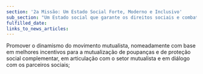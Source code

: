 ```yaml
---
section: '2a Missão: Um Estado Social Forte, Moderno e Inclusivo'
sub_section: "Um Estado social que garante os direitos sociais e combate a pobreza com uma segurança social pública equitativa e sustentável"
fulfilled_date:
links_to_news_articles:
---
```


Promover o dinamismo do movimento mutualista, nomeadamente com base em melhores incentivos para a mutualização de poupanças e de proteção social complementar, em articulação com o setor mutualista e em diálogo com os parceiros sociais;